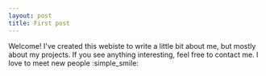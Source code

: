 ```yaml
---
layout: post
title: First post
---
```


Welcome! I've created this webiste to write a little bit about me, but mostly about my projects. If you see anything interesting, feel free to contact me. I love to meet new people :simple_smile:

